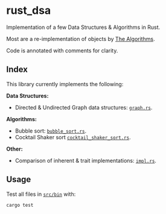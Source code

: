 # rust_dsa

Implementation of a few Data Structures & Algorithms in Rust.

Most are a re-implementation of objects by [The Algorithms](https://github.com/TheAlgorithms/Rust).

Code is annotated with comments for clarity.

## Index

This library currently implements the following:

**Data Structures:**

* Directed & Undirected Graph data structures: [`graph.rs`](https://github.com/hamishgibbs/rust_dsa/blob/main/src/bin/graph.rs).  

**Algorithms:**

* Bubble sort: [`bubble_sort.rs`](https://github.com/hamishgibbs/rust_dsa/blob/main/src/bin/bubble_sort.rs).  
* Cocktail Shaker sort [`cocktail_shaker_sort.rs`](https://github.com/hamishgibbs/rust_dsa/blob/main/src/bin/cocktail_shaker_sort.rs).  

**Other:**

* Comparison of inherent & trait implementations: [`impl.rs`](https://github.com/hamishgibbs/rust_dsa/blob/main/src/bin/impl.rs).  

## Usage

Test all files in [`src/bin`](https://github.com/hamishgibbs/rust_dsa/tree/main/src/bin) with:

```{shell}
cargo test
```
